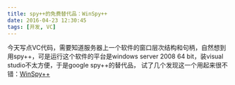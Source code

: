 ```yaml
---
title: spy++的免费替代品：WinSpy++
date: 2016-04-23 12:30:45
tags: [开发, VC]
---
```


今天写点VC代码，需要知道服务器上一个软件的窗口层次结构和句柄，自然想到用spy++，可是运行这个软件的平台是windows server 2008 64 bit，装visual studio不太方便，于是google spy++的替代品， 试了几个发现这一个用起来很不错：[WinSpy++](http://www.catch22.net/software/winspy-17)

